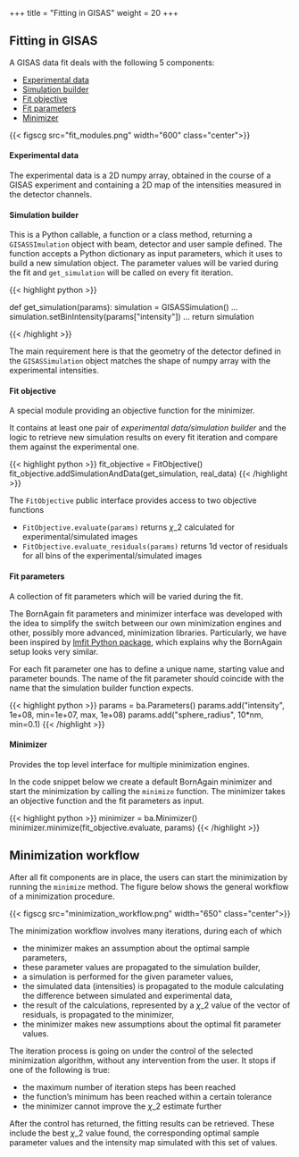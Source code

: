 +++
title = "Fitting in GISAS"
weight = 20
+++

## Fitting in GISAS

A GISAS data fit deals with the following 5 components:

+ [Experimental data](#experimental-data)
+ [Simulation builder](#simulation-builder)
+ [Fit objective](#fit-objective)
+ [Fit parameters](#fit-parameters)
+ [Minimizer](#minimizer)

{{< figscg src="fit_modules.png" width="600" class="center">}}

#### Experimental data

The experimental data is a 2D numpy array, obtained in the course of a GISAS experiment and containing a 2D map of the intensities measured in the detector channels.

#### Simulation builder

This is a Python callable, a function or a class method, returning a `GISASSImulation` object with beam, detector and user sample defined.
The function accepts a Python dictionary as input parameters, which it uses to build a new simulation object. The parameter values will be varied during the fit and `get_simulation` will be called on every fit iteration.

{{< highlight python >}}

def get_simulation(params):
    simulation = GISASSimulation()
    ...
    simulation.setBinIntensity(params["intensity"])
    ...
    return simulation

{{< /highlight >}}

The main requirement here is that the geometry of the detector defined in the `GISASSimulation` object
matches the shape of numpy array with the experimental intensities.

#### Fit objective

A special module providing an objective function for the minimizer.

It contains at least one pair of *experimental data/simulation builder* and the logic 
to retrieve new simulation results on every fit iteration and compare them against the experimental one.

{{< highlight python >}}
fit_objective = FitObjective()
fit_objective.addSimulationAndData(get_simulation, real_data)
{{< /highlight >}}

The `FitObjective` public interface provides access to two objective functions

+ `FitObjective.evaluate(params)` returns $\chi\_{2}$ calculated for experimental/simulated images
+ `FitObjective.evaluate_residuals(params)` returns 1d vector of residuals for all bins of the experimental/simulated images

#### Fit parameters

A collection of fit parameters which will be varied during the fit.

The BornAgain fit parameters and minimizer interface was developed with the idea to simplify the switch between our own minimization engines and other, possibly more advanced, minimization libraries.
Particularly, we have been inspired by [lmfit Python package](https://lmfit.github.io/lmfit-py/),
which explains why the BornAgain setup looks very similar.

For each fit parameter one has to define a unique name, starting value and parameter bounds.
The name of the fit parameter should coincide with the name that the simulation builder function expects.

{{< highlight python >}}
params = ba.Parameters()
params.add("intensity", 1e+08, min=1e+07, max, 1e+08)
params.add("sphere_radius", 10*nm, min=0.1)
{{< /highlight >}}

#### Minimizer

Provides  the top level interface for multiple minimization engines.

In the code snippet below we create a default BornAgain minimizer and start the minimization by calling the `minimize` function. The minimizer takes an objective function and the fit parameters as input.

{{< highlight python >}}
minimizer = ba.Minimizer()
minimizer.minimize(fit_objective.evaluate, params)
{{< /highlight >}}

## Minimization workflow

After all fit components are in place, the users can start the minimization by running the `minimize` method. The figure below shows the general workflow of a minimization procedure.

{{< figscg src="minimization_workflow.png" width="650" class="center">}}

The minimization workflow involves many iterations, during each of which

+ the minimizer makes an assumption about the optimal sample parameters,
+ these parameter values are propagated to the simulation builder,
+ a simulation is performed for the given parameter values,
+ the simulated data (intensities) is propagated to the module calculating the difference between simulated and experimental data,
+ the result of the calculations, represented by a $\chi\_{2}$ value of the vector of residuals, is propagated to the minimizer,
+ the minimizer makes new assumptions about the optimal fit parameter values.

The iteration process is going on under the control of the selected minimization algorithm, without any intervention from the user. It stops if one of the following is true:

+ the maximum number of iteration steps has been reached
+ the function’s minimum has been reached within a certain tolerance
+ the minimizer cannot improve the $\chi\_{2}$ estimate further

After the control has returned, the fitting results can be retrieved. These include the best $\chi\_{2}$ value found, the corresponding optimal sample parameter values and the intensity map simulated with this set of values.